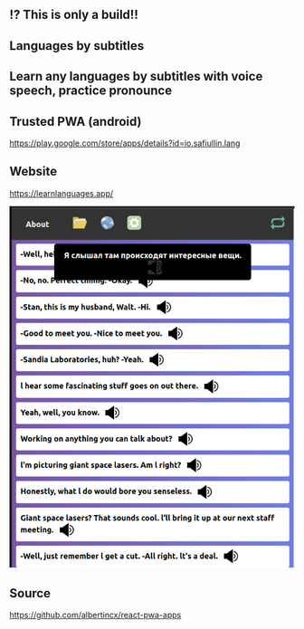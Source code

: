 
## ⁉️ This is only a build!!

## Languages by subtitles
## Learn any languages by subtitles with voice speech, practice pronounce

## Trusted PWA (android)

https://play.google.com/store/apps/details?id=io.safiullin.lang

## Website
https://learnlanguages.app/

![Screen](screen.png)

## Source
https://github.com/albertincx/react-pwa-apps

